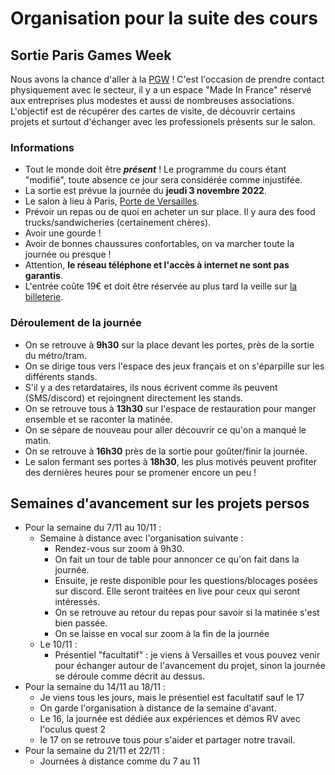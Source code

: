 # Organisation pour la suite des cours


## Sortie Paris Games Week

Nous avons la chance d'aller à la [PGW](https://www.parisgamesweek.com/) ! C'est l'occasion de prendre contact physiquement avec le secteur, il y a un espace "Made In France" réservé aux entreprises plus modestes et aussi de nombreuses associations. L'objectif est de récupérer des cartes de visite, de découvrir certains projets et surtout d'échanger avec les professionels présents sur le salon.

### Informations

- Tout le monde doit être **_présent_** ! Le programme du cours étant "modifié", toute absence ce jour sera considérée comme injustifée.
- La sortie est prévue la journée du **jeudi 3 novembre 2022**.
- Le salon à lieu à Paris, [Porte de Versailles](https://www.google.com/maps?ll=48.829792,2.286561&z=15&t=m&hl=fr&gl=FR&mapclient=embed&q=1+Pl.+de+la+Prte+de+Versailles+75015+Paris).
- Prévoir un repas ou de quoi en acheter un sur place. Il y aura des food trucks/sandwicheries (certainement chères).
- Avoir une gourde !
- Avoir de bonnes chaussures confortables, on va marcher toute la journée ou presque !
- Attention, **le réseau téléphone et l'accès à internet ne sont pas garantis**.
- L'entrée coûte 19€ et doit être réservée au plus tard la veille sur [la billeterie](https://www.parisgamesweek.com/Infos-pratiques/pgw2022-ouverture-de-la-billetterie).

### Déroulement de la journée

- On se retrouve à **9h30** sur la place devant les portes, près de la sortie du métro/tram.
- On se dirige tous vers l'espace des jeux français et on s'éparpille sur les différents stands.
- S'il y a des retardataires, ils nous écrivent comme ils peuvent (SMS/discord) et rejoingnent directement les stands.
- On se retrouve tous à **13h30** sur l'espace de restauration pour manger ensemble et se raconter la matinée.
- On se sépare de nouveau pour aller découvrir ce qu'on a manqué le matin.
- On se retrouve à **16h30** près de la sortie pour goûter/finir la journée.
- Le salon fermant ses portes à **18h30**, les plus motivés peuvent profiter des dernières heures pour se promener encore un peu !


## Semaines d'avancement sur les projets persos

- Pour la semaine du 7/11 au 10/11 :
  - Semaine à distance avec l'organisation suivante :
    - Rendez-vous sur zoom à 9h30.
    - On fait un tour de table pour annoncer ce qu'on fait dans la journée.
    - Ensuite, je reste disponible pour les questions/blocages posées sur discord. Elle seront traitées en live pour ceux qui seront intéressés.
    - On se retrouve au retour du repas pour savoir si la matinée s'est bien passée.
    - On se laisse en vocal sur zoom à la fin de la journée
  - Le 10/11 :
    - Présentiel "facultatif" : je viens à Versailles et vous pouvez venir pour échanger autour de l'avancement du projet, sinon la journée se déroule comme décrit au dessus.
- Pour la semaine du 14/11 au 18/11 : 
  - Je viens tous les jours, mais le présentiel est facultatif sauf le 17
  - On garde l'organisation à distance de la semaine d'avant.
  - Le 16, la journée est dédiée aux expériences et démos RV avec l'oculus quest 2
  - le 17 on se retrouve tous pour s'aider et partager notre travail. 
- Pour la semaine du 21/11 et 22/11 :
  - Journées à distance comme du 7 au 11
